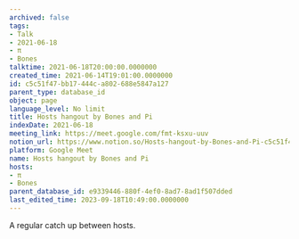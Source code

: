 ```yaml
---
archived: false
tags:
- Talk
- 2021-06-18
- π
- Bones
talktime: 2021-06-18T20:00:00.0000000
created_time: 2021-06-14T19:01:00.0000000
id: c5c51f47-bb17-444c-a802-688e5847a127
parent_type: database_id
object: page
language_level: No limit
title: Hosts hangout by Bones and Pi
indexDate: 2021-06-18
meeting_link: https://meet.google.com/fmt-ksxu-uuv
notion_url: https://www.notion.so/Hosts-hangout-by-Bones-and-Pi-c5c51f47bb17444ca802688e5847a127
platform: Google Meet
name: Hosts hangout by Bones and Pi
hosts:
- π
- Bones
parent_database_id: e9339446-880f-4ef0-8ad7-8ad1f507dded
last_edited_time: 2023-09-18T10:49:00.0000000
---
```


A regular catch up between hosts.


